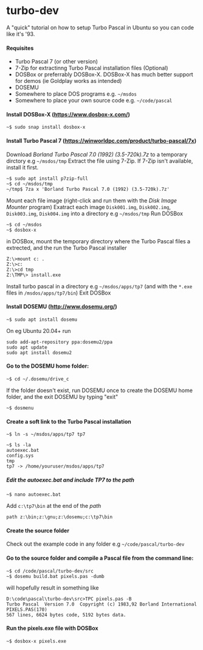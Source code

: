 # turbo-dev
A "quick" tutorial on how to setup Turbo Pascal in Ubuntu so you can code like it's '93.


#### Requisites

* Turbo Pascal 7 (or other version)
* 7-Zip for extractinng Turbo Pascal installation files (Optional)
* DOSBox or preferrably DOSBox-X. DOSBox-X has much better support for demos (ie Goldplay works as intended)
* DOSEMU
* Somewhere to place DOS programs e.g. `~/msdos`
* Somewhere to place your own source code e.g. `~/code/pascal`


#### Install DOSBox-X (https://www.dosbox-x.com/)

```
~$ sudo snap install dosbox-x
```

#### Install Turbo Pascal 7 (https://winworldpc.com/product/turbo-pascal/7x)

Download  _Borland Turbo Pascal 7.0 (1992) (3.5-720k).7z_ to a temporary dirctory e.g `~/msdos/tmp`
Extract the file using 7-Zip. If 7-Zip isn't available, install it first.

```
~$ sudo apt install p7zip-full
~$ cd ~/msdos/tmp
~/tmp$ 7za x 'Borland Turbo Pascal 7.0 (1992) (3.5-720k).7z'
```
Mount each file image  (right-click and run them with the _Disk Image Mounter_ program)
Exatract each image `Disk001.img`, `Disk002.img`, `Disk003.img`, `Disk004.img` into a directory e.g `~/msdos/tmp`
Run DOSBox

```
~$ cd ~/msdos
~$ dosbox-x
```

in DOSBox, mount the temporary directory where the Turbo Pascal files a extrected, and the run the Turbo Pascal installer

```
Z:\>mount c: .
Z:\>c:
Z:\>cd tmp
Z:\TMP\> install.exe
```
Install turbo pascal in a directory e.g `~/msdos/apps/tp7` (and with the `*.exe` files in `/msdos/apps/tp7/bin`)
Exit DOSBox

####  Install DOSEMU (http://www.dosemu.org/)

```
~$ sudo apt install dosemu
```

On eg Ubuntu 20.04+ run
```
sudo add-apt-repository ppa:dosemu2/ppa
sudo apt update
sudo apt install dosemu2
```



####  Go to the DOSEMU home folder:

```
~$ cd ~/.dosemu/drive_c
```
If the folder doesn't exist, run DOSEMU once to create the DOSEMU home folder, and the exit DOSEMU by typing "exit"
```
~$ dosmenu
```


####  Create a soft link to the Turbo Pascal installation

```
~$ ln -s ~/msdos/apps/tp7 tp7
```

```
~$ ls -la
autoexec.bat
config.sys
tmp
tp7 -> /home/youruser/msdos/apps/tp7
```
#####  Edit the autoexec.bat and include TP7 to the path

```
~$ nano autoexec.bat
```
Add `c:\tp7\bin` at the end of the _path_

```
path z:\bin;z:\gnu;z:\dosemu;c:\tp7\bin
```


#### Create the source folder

Check out the example code in any folder e.g `~/code/pascal/turbo-dev`


####  Go to the source folder and compile a Pascal file from the command line:
```
~$ cd /code/pascal/turbo-dev/src
~$ dosemu build.bat pixels.pas -dumb
```
will hopefully result in something like

```
D:\code\pascal\turbo-dev\src>TPC pixels.pas -B
Turbo Pascal  Version 7.0  Copyright (c) 1983,92 Borland International
PIXELS.PAS(170)
567 lines, 6624 bytes code, 5192 bytes data.
```

####  Run the pixels.exe file with DOSBox
```
~$ dosbox-x pixels.exe
```
